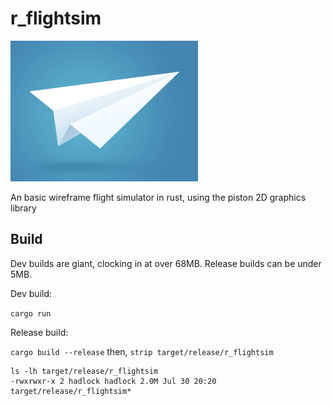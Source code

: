 # r_flightsim

![r_flightsim logo](https://github.com/hadlock/r_flightsim/blob/master/static/r_flightsim_logo_sm.png)

An basic wireframe flight simulator in rust, using the piston 2D graphics library

## Build

Dev builds are giant, clocking in at over 68MB. Release builds can be under 5MB.

Dev build:

`cargo run`

Release build:

`cargo build --release`
then, `strip target/release/r_flightsim`

```shell
ls -lh target/release/r_flightsim
-rwxrwxr-x 2 hadlock hadlock 2.0M Jul 30 20:20 target/release/r_flightsim*
```